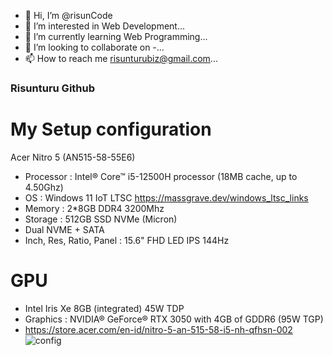 - 👋 Hi, I’m @risunCode
- 👀 I’m interested in Web Development...
- 🌱 I’m currently learning Web Programming...
- 💞️ I’m looking to collaborate on -...
- 📫 How to reach me risunturubiz@gmail.com...
### Risunturu Github

# My Setup configuration
Acer Nitro 5 (AN515-58-55E6)
- Processor : Intel® Core™ i5-12500H processor (18MB cache, up to 4.50Ghz) 
- OS : Windows 11 IoT LTSC https://massgrave.dev/windows_ltsc_links
- Memory : 2*8GB DDR4 3200Mhz
- Storage : 512GB SSD NVMe (Micron)
- Dual NVME + SATA
- Inch, Res, Ratio, Panel : 15.6" FHD LED IPS 144Hz

# GPU
- Intel Iris Xe 8GB (integrated) 45W TDP
- Graphics : NVIDIA® GeForce® RTX 3050 with 4GB of GDDR6 (95W TGP)
- https://store.acer.com/en-id/nitro-5-an-515-58-i5-nh-qfhsn-002
![config](https://github.com/risunCode/risunCode/assets/155391863/c96559c4-30ba-4841-a1c0-b0fc8869c1cf)

<!---
DindaLuka/DindaLuka is a ✨ special ✨ repository because its `README.md` (this file) appears on your GitHub profile.
You can click the Preview link to take a look at your changes.
--->

